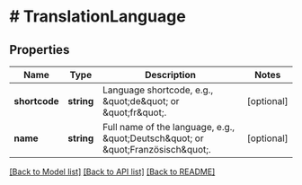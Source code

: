 # # TranslationLanguage

## Properties

Name | Type | Description | Notes
------------ | ------------- | ------------- | -------------
**shortcode** | **string** | Language shortcode, e.g., \&quot;de\&quot; or \&quot;fr\&quot;. | [optional]
**name** | **string** | Full name of the language, e.g., \&quot;Deutsch\&quot; or \&quot;Französisch\&quot;. | [optional]

[[Back to Model list]](../../README.md#models) [[Back to API list]](../../README.md#endpoints) [[Back to README]](../../README.md)
